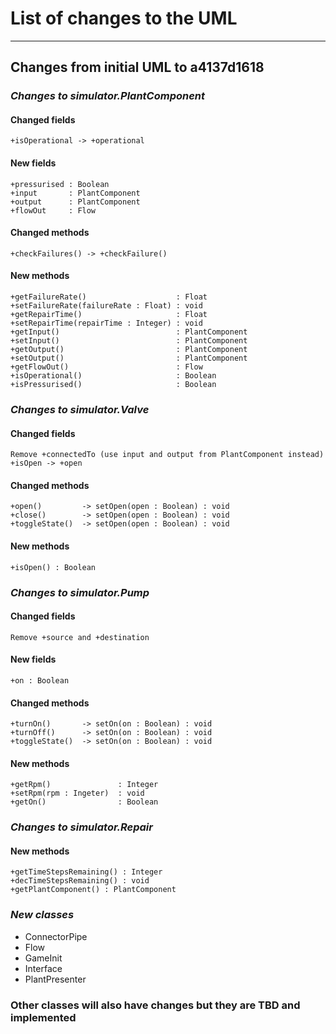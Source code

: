 # **List of changes to the UML** #

----------

## **Changes from initial UML to a4137d1618** ###

### *Changes to simulator.PlantComponent* ###
#### Changed fields ####
	+isOperational -> +operational
#### New fields ####
	+pressurised : Boolean
	+input       : PlantComponent
	+output      : PlantComponent
	+flowOut     : Flow
#### Changed methods ####
	+checkFailures() -> +checkFailure()
#### New methods ####
	+getFailureRate()					 : Float
	+setFailureRate(failureRate : Float) : void
	+getRepairTime()					 : Float
	+setRepairTime(repairTime : Integer) : void
	+getInput()							 : PlantComponent
	+setInput()							 : PlantComponent
	+getOutput()						 : PlantComponent
	+setOutput()						 : PlantComponent
	+getFlowOut()						 : Flow
	+isOperational()					 : Boolean
	+isPressurised()					 : Boolean

### *Changes to simulator.Valve* ###
#### Changed fields ####
	Remove +connectedTo (use input and output from PlantComponent instead)
	+isOpen -> +open
#### Changed methods ####
	+open()			-> setOpen(open : Boolean) : void
	+close()		-> setOpen(open : Boolean) : void
	+toggleState()	-> setOpen(open : Boolean) : void
#### New methods ####
	+isOpen() : Boolean

### *Changes to simulator.Pump* ###
#### Changed fields ####
	Remove +source and +destination
#### New fields ####
	+on : Boolean
#### Changed methods ####
	+turnOn()		-> setOn(on : Boolean) : void
	+turnOff()		-> setOn(on : Boolean) : void
	+toggleState()	-> setOn(on : Boolean) : void
#### New methods ####
	+getRpm()				: Integer
	+setRpm(rpm : Ingeter) 	: void
	+getOn()				: Boolean

### *Changes to simulator.Repair* ###
#### New methods ####
	+getTimeStepsRemaining() : Integer
	+decTimeStepsRemaining() : void
	+getPlantComponent() : PlantComponent

### *New classes* ###
* ConnectorPipe
* Flow
* GameInit
* Interface
* PlantPresenter

### **Other classes will also have changes but they are TBD and implemented** ###